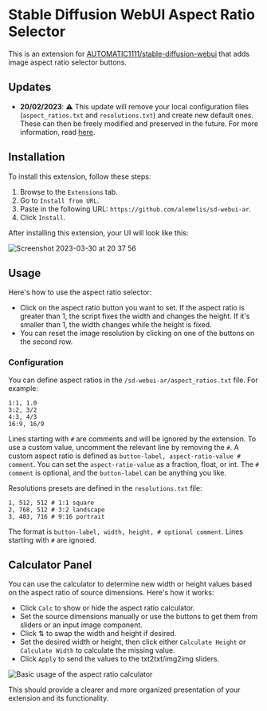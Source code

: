 # Stable Diffusion WebUI Aspect Ratio Selector

This is an extension for [AUTOMATIC1111/stable-diffusion-webui](https://github.com/AUTOMATIC1111/stable-diffusion-webui.git) that adds image aspect ratio selector buttons.

## Updates

- **20/02/2023**: :warning: This update will remove your local configuration files (`aspect_ratios.txt` and `resolutions.txt`) and create new default ones. These can then be freely modified and preserved in the future. For more information, read [here](https://github.com/alemelis/sd-webui-ar/issues/9).

## Installation

To install this extension, follow these steps:

1. Browse to the `Extensions` tab.
2. Go to `Install from URL`.
3. Paste in the following URL: `https://github.com/alemelis/sd-webui-ar`.
4. Click `Install`.

After installing this extension, your UI will look like this:

![Screenshot 2023-03-30 at 20 37 56](https://user-images.githubusercontent.com/4661737/228946744-dbffc4c6-8a3f-4a42-8e47-1056b3558afc.png)

## Usage

Here's how to use the aspect ratio selector:

- Click on the aspect ratio button you want to set. If the aspect ratio is greater than 1, the script fixes the width and changes the height. If it's smaller than 1, the width changes while the height is fixed.
- You can reset the image resolution by clicking on one of the buttons on the second row.

### Configuration

You can define aspect ratios in the `/sd-webui-ar/aspect_ratios.txt` file. For example:

```
1:1, 1.0
3:2, 3/2
4:3, 4/3
16:9, 16/9
```

Lines starting with `#` are comments and will be ignored by the extension. To use a custom value, uncomment the relevant line by removing the `#`. A custom aspect ratio is defined as `button-label, aspect-ratio-value # comment`. You can set the `aspect-ratio-value` as a fraction, float, or int. The `# comment` is optional, and the `button-label` can be anything you like.

Resolutions presets are defined in the `resolutions.txt` file:

```
1, 512, 512 # 1:1 square
2, 768, 512 # 3:2 landscape
3, 403, 716 # 9:16 portrait 
```

The format is `button-label, width, height, # optional comment`. Lines starting with `#` are ignored.

## Calculator Panel

You can use the calculator to determine new width or height values based on the aspect ratio of source dimensions. Here's how it works:

- Click `Calc` to show or hide the aspect ratio calculator.
- Set the source dimensions manually or use the buttons to get them from sliders or an input image component.
- Click ⇅ to swap the width and height if desired.
- Set the desired width or height, then click either `Calculate Height` or `Calculate Width` to calculate the missing value.
- Click `Apply` to send the values to the txt2txt/img2img sliders.

![Basic usage of the aspect ratio calculator](https://user-images.githubusercontent.com/121050401/229391634-4ec06027-e603-4672-bad9-ec77647b0941.gif)

This should provide a clearer and more organized presentation of your extension and its functionality.
